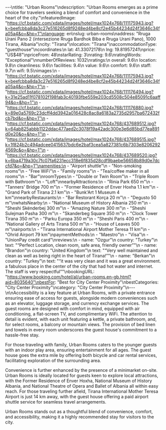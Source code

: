 ---\ntitle: "Urban Rooms"\ndescription: "Urban Rooms emerges as a prime choice for travelers seeking a blend of comfort and convenience in the heart of the city."\nfeaturedImage: "https://cf.bstatic.com/xdata/images/hotel/max1024x768/111175943.jpg?k=beefcbba8da3c27e516265d8f9248ed4be8cf2e45b44234d24f3646c34fa05a4&o=&hp=1"\nlanguage: en\nslug: urban-rooms\naddress: "Rruga Urani Pano 2 (intersezione Rruga Bardhok Biba e Rruga Urani Pano), 1000 Tirana, Albania"\ncity: "Tirana"\nlocation: "Tirana"\naccommodationType: "guesthouse"\ncoordinates:\n  lat: 41.33072178\n  lng: 19.81957241\nprice: "US$48"\npriceFrom: 48\nstarRating: 3\nrating: 9.6\nratingWords: "Exceptional"\nnumberOfReviews: 1032\nratings:\n  overall: 9.6\n  location: 9.8\n  cleanliness: 9.6\n  facilities: 9.4\n  value: 9.6\n  comfort: 9.6\n  staff: 9.7\n  wifi: 9.5\nimages:\n  - "https://cf.bstatic.com/xdata/images/hotel/max1024x768/111175943.jpg?k=beefcbba8da3c27e516265d8f9248ed4be8cf2e45b44234d24f3646c34fa05a4&o=&hp=1"\n  - "https://cf.bstatic.com/xdata/images/hotel/max1024x768/111176494.jpg?k=31e25ad11f078102f198fab3c40193fbe559e203cd5508c504e85091c6aaff94&o=&hp=1"\n  - "https://cf.bstatic.com/xdata/images/hotel/max1024x768/111176880.jpg?k=89e0a5769c23dcff4dd3942a016428c8ac8a6183a2735d2957ba672432fcb7bd&o=&hp=1"\n  - "https://cf.bstatic.com/xdata/images/hotel/max1024x768/437689512.jpg?k=64ab825abbb1122ddac477aed2c3078f19a42adc300e3e6d85bd77ea891d0e20&o=&hp=1"\n  - "https://cf.bstatic.com/xdata/images/hotel/max1024x768/437689515.jpg?k=1f824b2c494adcee0415637bdc6e2baf3cea5a827381c6b7303e82062924569c&o=&hp=1"\n  - "https://cf.bstatic.com/xdata/images/hotel/max1024x768/437689520.jpg?k=6ba4719a30c7fc07fa6231ecc318e6f835d28cdf9baebe56658b89d0e7dccfd7&o=&hp=1"\namenities:\n  - "Airport shuttle"\n  - "Non-smoking rooms"\n  - "Free WiFi"\n  - "Family rooms"\n  - "Tea/coffee maker in all rooms"\n  - "Bar"\nroomTypes:\n  - "Double or Twin Room"\n  - "Triple Room with Bathroom"\n  - "Loft"\nnearbyAttractions:\n  - "Rinia Park 650 m"\n  - "Tanners' Bridge 700 m"\n  - "Former Residence of Enver Hoxha 1.1 km"\n  - "Grand Park of Tirana 2.1 km"\n  - "Bunk'Art 1 Museum 4 km"\nnearbyRestaurants:\n  - "Bar Restorant Korça 20 m"\n  - "Degusto 50 m"\nwhatsNearby:\n  - "National Museum of History Albania 250 m"\n  - "Sheshi Skënderbej 300 m"\n  - "Amazing Nature 300 m"\n  - "Sheshi Sulejman Pasha 300 m"\n  - "Skanderbeg Square 350 m"\n  - "Clock Tower Tirana 350 m"\n  - "Parku Europa 350 m"\n  - "Sheshi Paris 400 m"\n  - "National Gallery of Arts Tirana 500 m"\n  - "House of Leaves 500 m"\nairports:\n  - "Tirana International Airport Mother Teresa 11 km"\n  - "Ohrid Airport 79 km"\npaymentMethods:\n  - "Maestro"\n  - "Visa"\n  - "UnionPay credit card"\nreviews:\n  - name: "Ozgur"\n    country: "Turkey"\n    text: "“Perfect Location, clean room, safe area, friendly owner”"\n  - name: "Brandon"\n    country: "United Kingdom"\n    text: "“Very well maintained and clean as well as being right in the heart of Tirana!”"\n  - name: "Berkan"\n    country: "Turkey"\n    text: "“it was very clean and it was a great environment. a fabulous place in the center of the city that had hot water and internet. The staff is very respectful”"\nbookingURL: "https://www.booking.com/hotel/al/urban-rooms.en-gb.html?aid=8035640"\nbestFor: "Best for City Center Proximity"\nbestCategories: "City Center Proximity"\ncategory: "City Center Proximity"\n---\n\nAccessibility is a key feature at Urban Rooms, with a private entrance ensuring ease of access for guests, alongside modern conveniences such as an elevator, luggage storage, and currency exchange services. The guest rooms are designed with comfort in mind, equipped with air conditioning, a flat-screen TV, and complimentary WiFi. The attention to detail is evident, with each unit featuring a kettle, a private bathroom, and, for select rooms, a balcony or mountain views. The provision of bed linen and towels in every room underscores the guest house's commitment to a hassle-free stay.

For those traveling with family, Urban Rooms caters to the younger guests with an indoor play area, ensuring entertainment for all ages. The guest house goes the extra mile by offering both bicycle and car rental services, facilitating exploration of the surrounding area. 

Convenience is further enhanced by the presence of a minimarket on-site. Urban Rooms is ideally located for guests keen to explore local attractions, with the Former Residence of Enver Hoxha, National Museum of History Albania, and National Theatre of Opera and Ballet of Albania all within easy reach. For those traveling further afield, Tirana International Mother Teresa Airport is just 14 km away, with the guest house offering a paid airport shuttle service for seamless travel arrangements.

Urban Rooms stands out as a thoughtful blend of convenience, comfort, and accessibility, making it a highly recommended stay for visitors to the city.
